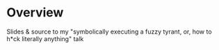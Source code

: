 # Overview

Slides & source to my "symbolically executing a fuzzy tyrant, or, how to h*ck literally anything" talk
